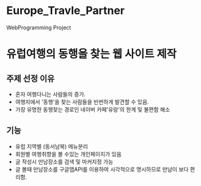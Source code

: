 # Europe_Travle_Partner
WebProgramming Project

# 유럽여행의 동행을 찾는 웹 사이트 제작

## 주제 선정 이유
<ul>
<li>혼자 여행다니는 사람들의 증가.</li>
<li>여행지에서 '동행'을 찾는 사람들을 빈번하게 발견할 수 있음.</li>
<li>가장 유명한 동행찾는 경로인 네이버 카페'유랑'의 한계 및 불편함 해소</li>
</ul>

## 기능
<ul>
<li>유럽 지역별 (동서남북) 메뉴분리</li>
<li>회원별 여행취향을 볼 수있는 개인페이지가 있음</li>
<li>글 작성시 만남장소를 검색 및 마커지정 가능</li>
<li>글 볼때 만남장소를 구글맵API를 이용하여 시각적으로 명시하므로 만남이 보다 편리함.</li>
</ul>
